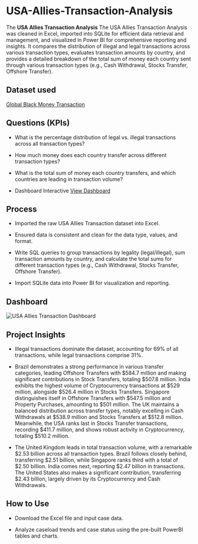 # USA-Allies-Transaction-Analysis
The **USA Allies Transaction Analysis** The USA Allies Transaction Analysis was cleaned in Excel, imported into SQLite for efficient data retrieval and management, and visualized in Power BI for comprehensive reporting and insights. It compares the distribution of illegal and legal transactions across various transaction types, evaluates transaction amounts by country, and provides a detailed breakdown of the total sum of money each country sent through various transaction types (e.g., Cash Withdrawal, Stocks Transfer, Offshore Transfer).


## Dataset used

[Global Black Money Transaction](https://github.com/AndreaAnalytics/USA-Allies-Transaction-Dashboard/blob/main/Big_Black_Money_Dataset.csv)


## Questions (KPIs)

- What is the percentage distribution of legal vs. illegal transactions across all transaction types?

- How much money does each country transfer across different transaction types?

- What is the total sum of money each country transfers, and which countries are leading in transaction volume?

- Dashboard Interactive <a href="https://github.com/AndreaAnalytics/USA-Allies-Transaction-Dashboard/blob/main/USA%20Allies%20Transaction%20Dashboard.png">View Dashboard</a>

## Process

- Imported the raw USA Allies Transaction dataset into Excel.

- Ensured data is consistent and clean for the data type, values, and format.

- Write SQL queries to group transactions by legality (legal/illegal), sum transaction amounts by country, and calculate the total sums for different transaction types (e.g., Cash Withdrawal, Stocks Transfer, Offshore Transfer).

- Import SQLite data into Power BI for visualization and reporting.


 ## Dashboard

![USA Allies Transaction Dashboard](https://github.com/user-attachments/assets/6f6cb0ea-f600-4b49-9b80-290a5119d99e)


## Project Insights
- Illegal transactions dominate the dataset, accounting for 69% of all transactions, while legal transactions comprise 31%.

- Brazil demonstrates a strong performance in various transfer categories, leading Offshore Transfers with $584.7 million and making significant contributions in Stock Transfers, totaling $507.8 million. India exhibits the highest volume of Cryptocurrency transactions at $529 million, alongside $526.4 million in Stocks Transfers. Singapore distinguishes itself in Offshore Transfers with $547.5 million and Property Purchases, amounting to $501 million. The UK maintains a balanced distribution across transfer types, notably excelling in Cash Withdrawals at $538.9 million and Stocks Transfers at $512.8 million. Meanwhile, the USA ranks last in Stocks Transfer transactions, recording $411.7 million, and shows robust activity in Cryptocurrency, totaling $510.2 million.

- The United Kingdom leads in total transaction volume, with a remarkable $2.53 billion across all transaction types. Brazil follows closely behind, transferring $2.51 billion, while Singapore ranks third with a total of $2.50 billion. India comes next, reporting $2.47 billion in transactions. The United States also makes a significant contribution, transferring $2.43 billion, largely driven by its Cryptocurrency and Cash Withdrawals.


## How to Use
- Download the Excel file and input case data.

- Analyze caseload trends and case status using the pre-built PowerBI tables and charts.
